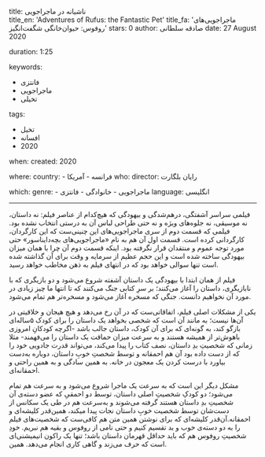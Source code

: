 
title: ناشیانه در ماجراجویی  
title_en: 'Adventures of Rufus: the Fantastic Pet'
title_fa: 'ماجراجویی‌های روفوس: حیوان‌خانگی شگفت‌انگیز' 
stars: 0
author: صادقه سلطانی
date: 27 August 2020

duration: 1:25

keywords:
  - فانتزی
  - ماجراجویی
  - تخیلی 

tags:
  - تخیل
  - افسانه
  - 2020 

when:
  created: 2020

where:
  country:
    - فرانسه
    - آمریکا
who:
  director: رایان بلگارت

which:
  genre:
    - ماجراجویی
    - خانوادگی
    - فانتزی
  language: انگلیسی

---

فیلمی سراسر آشفتگی، درهم‌شدگی و بیهودگی که هیچ‌کدام از عناصر فیلم: نه داستان، نه موسیقی، نه جلوه‌های ویژه و نه حتی طراحی لباس آن به درستی انتخاب نشده بود. فیلمی که قسمت دوم از سری ماجراجویی‌های این چنینی‌ست  که این کارگردان، کارگردانی کرده است. قسمت اول آن هم به نام «ماجراجویی‌های بچه‌دایناسور» حتی مورد توجه عموم و منتقدان قرار نگرفته بود. اینکه قسمت دوم آن چرا با همان میزان بیهودگی ساخته شده است و این حجم عظیم از سرمایه و وقت برای آن گذاشته شده است تنها سوالی خواهد بود که در انتهای فیلم به ذهن مخاطب خواهد رسید.

فیلم از همان ابتدا با بیهودگی یک داستان آشفته شروع می‌شود و دو بازیگری که با نابازیگری، داستان را آغاز می‌کنند؛ بر سرِ کتابی جنگ می‌کنند که تا انتها ما چیز زیادی در مورد آن نخواهیم دانست. جنگی که مسخره آغاز می‌شود و مسخره‌تر هم تمام می‌شود. 

یکی از مشکلات اصلی فیلم، اتفاقاتی‌ست که در آن رخ می‌دهد و هیچ هیجان و خلاقیتی در آن‌ها نیست؛ به مانند آن است که شخصی بخواهد یک داستان را برای کودک ۵ساله‌ای بازگو کند، به گونه‌ای که برای آن کودک، داستان جالب باشد -اگرچه کودکانِ امروزی باهوش‌تر از همیشه هستند و به سرعت میزان حماقت یک داستان را می‌فهمند- مثلا زمانی که شخصیتِ بدِ داستان، نصف کتاب را پیدا می‌کند، می‌تواند قدرت جادویی خود را که از دست داده بود آن هم احمقانه و توسط شخصتِ خوبِ داستان، دوباره به‌دست بیاورد‌ با درست کردن یک معجون در خانه. به همین سادگی و به همین راحتی و احمقانه‌ای.

مشکل دیگر این است که به سرعت یک ماجرا شروع می‌شود و به سرعت هم تمام می‌شود؛ دو کودکِ شخصیت‌ِ اصلی داستان، توسط دو احمقیِ که عضو دسته‌ی آن شخصیتِ بدِ داستان هستند گرفته می‌شوند و به‌سرعت هم در طی یک سکانس از دست‌شان توسط شخصیت خوبِ داستان نجات پیدا میکند، همین‌قدر کلیشه‌ای و احمقانه.آن‌قدر کلیشه‌ای که برای نوشتن همین متن هم کافی‌ست که شخصیت‌های فیلم را به دو دسته‌ی خوب و بد تقسیم کنیم و حتی نامی از روفوس و بقیه هم نبریم. خودِ شخصیتِ روفوس هم که باید حداقل قهرمان داستان باشد؛ تنها یک راکون انیمیشنی‌ای است که حرف می‌زند و گاهی کاری انجام می‌دهد. همین.